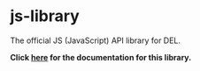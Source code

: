 # js-library
The official JS (JavaScript) API library for DEL.

**Click [here](https://discordsextremelist.tk/docs/api) for the documentation for this library.**
